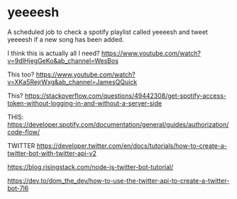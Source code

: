 # yeeeesh

A scheduled job to check a spotify playlist called yeeeesh and tweet yeeeesh if a new song has been added.

I think this is actually all I need?
https://www.youtube.com/watch?v=9dIHjegGeKo&ab_channel=WesBos

This too?
https://www.youtube.com/watch?v=XKa5RejrWxg&ab_channel=JamesQQuick

This?
https://stackoverflow.com/questions/49442308/get-spotify-access-token-without-logging-in-and-without-a-server-side

THIS: https://developer.spotify.com/documentation/general/guides/authorization/code-flow/

TWITTER
https://developer.twitter.com/en/docs/tutorials/how-to-create-a-twitter-bot-with-twitter-api-v2

https://blog.risingstack.com/node-js-twitter-bot-tutorial/

https://dev.to/dom_the_dev/how-to-use-the-twitter-api-to-create-a-twitter-bot-7l6
